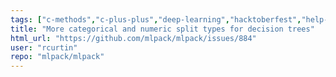 ```yaml
---
tags: ["c-methods","c-plus-plus","deep-learning","hacktoberfest","help-wanted","machine-learning","machine-learning-library","nearest-neighbor-search","regression","s-stale","scientific-computing","t-feature-request"]
title: "More categorical and numeric split types for decision trees"
html_url: "https://github.com/mlpack/mlpack/issues/884"
user: "rcurtin"
repo: "mlpack/mlpack"
---
```


